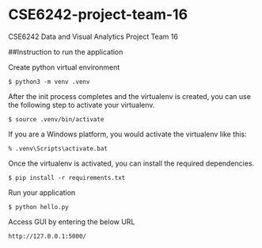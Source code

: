 # CSE6242-project-team-16

CSE6242 Data and Visual Analytics Project Team 16

##Instruction to run the application

Create python virtual environment

```
$ python3 -m venv .venv
```

After the init process completes and the virtualenv is created, you can use the following step to activate your virtualenv.


```
$ source .venv/bin/activate
```

If you are a Windows platform, you would activate the virtualenv like this:

```
% .venv\Scripts\activate.bat
```

Once the virtualenv is activated, you can install the required dependencies.

```
$ pip install -r requirements.txt
```

Run your application 
```
$ python hello.py
```

Access GUI by entering the below URL
```
http://127.0.0.1:5000/
```

